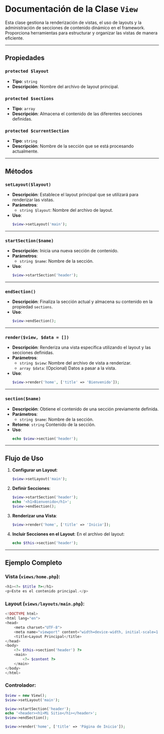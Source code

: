 # Documentación de la Clase `View`

Esta clase gestiona la renderización de vistas, el uso de layouts y la administración de secciones de contenido dinámico en el framework. Proporciona herramientas para estructurar y organizar las vistas de manera eficiente.

---

## Propiedades

### `protected $layout`
- **Tipo**: `string`
- **Descripción**: Nombre del archivo de layout principal.

### `protected $sections`
- **Tipo**: `array`
- **Descripción**: Almacena el contenido de las diferentes secciones definidas.

### `protected $currentSection`
- **Tipo**: `string`
- **Descripción**: Nombre de la sección que se está procesando actualmente.

---

## Métodos

### `setLayout($layout)`
- **Descripción**: Establece el layout principal que se utilizará para renderizar las vistas.
- **Parámetros**:
  - `string $layout`: Nombre del archivo de layout.
- **Uso**:
  ```php
  $view->setLayout('main');
  ```

---

### `startSection($name)`
- **Descripción**: Inicia una nueva sección de contenido.
- **Parámetros**:
  - `string $name`: Nombre de la sección.
- **Uso**:
  ```php
  $view->startSection('header');
  ```

---

### `endSection()`
- **Descripción**: Finaliza la sección actual y almacena su contenido en la propiedad `sections`.
- **Uso**:
  ```php
  $view->endSection();
  ```

---

### `render($view, $data = [])`
- **Descripción**: Renderiza una vista específica utilizando el layout y las secciones definidas.
- **Parámetros**:
  - `string $view`: Nombre del archivo de vista a renderizar.
  - `array $data`: (Opcional) Datos a pasar a la vista.
- **Uso**:
  ```php
  $view->render('home', ['title' => 'Bienvenido']);
  ```

---

### `section($name)`
- **Descripción**: Obtiene el contenido de una sección previamente definida.
- **Parámetros**:
  - `string $name`: Nombre de la sección.
- **Retorno**: `string` Contenido de la sección.
- **Uso**:
  ```php
  echo $view->section('header');
  ```

---

## Flujo de Uso

1. **Configurar un Layout**:
   ```php
   $view->setLayout('main');
   ```

2. **Definir Secciones**:
   ```php
   $view->startSection('header');
   echo '<h1>Bienvenido</h1>';
   $view->endSection();
   ```

3. **Renderizar una Vista**:
   ```php
   $view->render('home', ['title' => 'Inicio']);
   ```

4. **Incluir Secciones en el Layout**:
   En el archivo del layout:
   ```php
   echo $this->section('header');
   ```

---

## Ejemplo Completo

### Vista (`views/home.php`):
```php
<h1><?= $title ?></h1>
<p>Este es el contenido principal.</p>
```

### Layout (`views/layouts/main.php`):
```php
<!DOCTYPE html>
<html lang="en">
<head>
    <meta charset="UTF-8">
    <meta name="viewport" content="width=device-width, initial-scale=1.0">
    <title>Layout Principal</title>
</head>
<body>
    <?= $this->section('header') ?>
    <main>
        <?= $content ?>
    </main>
</body>
</html>
```

### Controlador:
```php
$view = new View();
$view->setLayout('main');

$view->startSection('header');
echo '<header><h1>Mi Sitio</h1></header>';
$view->endSection();

$view->render('home', ['title' => 'Página de Inicio']);
